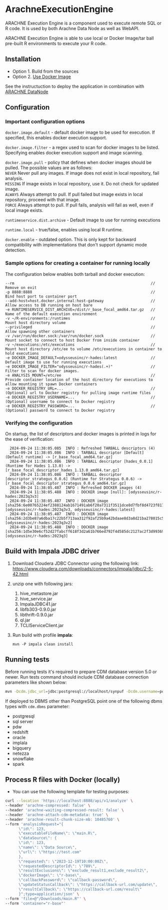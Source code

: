 # ArachneExecutionEngine
ARACHNE Execution Engine is a component used to execute remote SQL or R code. It is used by both Arachne Data Node as well as WebAPI.

ARACHNE Execution Engine is able to use local or Docker Image/tar ball pre-built R environments to execute your R code.

## Installation
- Option 1. Build from the sources
- Option 2. [Use Docker Image](https://hub.docker.com/r/odysseusinc/execution_engine)

See the instructuction to deploy the application in combination with [ARACHNE DataNode](https://github.com/OHDSI/Arachne/wiki/Installation-using-Docker)

## Configuration

### Important configuration options

`docker.image.default` - default docker image to be used for execution. If specified, this enables docker execution support.

`docker.image.filter` - a regex used to scan for docker images to be listed. Specifying enables docker execution support and image scanning.

`docker.image.pull` - policy that defines when docker images should be pulled. The possible values are as follows:  
    `NEVER`   Never pull any images. If image does not exist in local repository, fail analysis.  
    `MISSING` If image exists in local repository, use it. Do not check for updated image.  
    `ALWAYS`  Always attempt to pull. If pull failed but image exists in local repository, proceed with that image.   
    `FORCE`   Always attempt to pull. If pull fails, analysis will fail as well, even if local image exists.  

`runtimeservice.dist.archive` - Default image to use for running executions

`runtime.local` - true/false, enables using local R runtime.

`docker.enable` - outdated option. This is only kept for backward compatibility with implementations that don't support dynamic mode detection. 

### Sample options for creating a container for running locally

The configuration below enables both tarball and docker execution:

    --rm                                                             // Remove on exit
    -p 8888:8888                                                     // Bind host port to container port
    --add-host=host.docker.internal:host-gateway                     // Allow access to DB running on host bare
    -e RUNTIMESERVICE_DIST_ARCHIVE=/dist/r_base_focal_amd64.tar.gz   // Name of the default execution environment  
    -v ~/R-environments:/runtimes                                    // Mount host directory volume 
    --privileged                                                     // Allow spawning other containers 
    -v /var/run/docker.sock:/var/run/docker.sock                     // Mount socket to connect to host Docker from inside container 
    -v ~/executions:/etc/executions                                  // Mount host directory /etc/ee to volume /etc/executions in container to hold executions 
    -e DOCKER_IMAGE_DEFAULT=odysseusinc/r-hades:latest               // Default image to use for running executions
    -e DOCKER_IMAGE_FILTER="odysseusinc/r-hades(.+)"                 // Filter to scan for docker images.
    -e ANALYSIS_MOUNT=/etc/ee                                        // Provide container location of the host directory for executions to allow mounting it spawn Docker containers
    -e DOCKER_REGISTRY_URL=...                                       // (Optional) url to Docker registry for pulling image runtime files
    -e DOCKER_REGISTRY_USERNAME=...                                  // (Optional) username to connect to Docker registry
    -e DOCKER_REGISTRY_PASSWORD=...                                  // (Optional) password to connect to Docker registry

### Verifying the configuration

On startup, the list of descriptors and docker images is printed in logs for the ease of verification: 

      2024-09-24 11:38:05.085  INFO : Refreshed TARBALL descriptors (4)
      2024-09-24 11:38:05.086  INFO : TARBALL descriptor [Default] (Default runtime) -> [r_base_focal_amd64.tar.gz]
      2024-09-24 11:38:05.086  INFO : TARBALL descriptor [hades_0.0.1] (Runtime for Hades 1.13.0) -> [r_base_focal_descriptor_hades_1.13.0_amd64.tar.gz]
      2024-09-24 11:38:05.086  INFO : TARBALL descriptor [descriptor_strategus_0.0.6] (Runtime for Strategus 0.0.6) -> [r_base_focal_descriptor_strategus_0.0.6_amd64.tar.gz]
      2024-09-24 11:38:05.487  INFO : Refreshed DOCKER images (4)
      2024-09-24 11:38:05.488  INFO : DOCKER image [null]: [odysseusinc/r-hades:2023q3v3]
      2024-09-24 11:38:05.487  INFO : DOCKER image [sha256:6e00765224ef2388124ab1671491ab6f20a7311f3511dce8d7fbf8d4723f817f]: [odysseusinc/r-hades:2023q3v3, odysseusinc/r-hades:latest]
      2024-09-24 11:38:05.487  INFO : DOCKER image [sha256:2d3be87a6dba17c22b5f713aa312f92af25b9a42bdaae8d3a8d21ba278015c54]: [odysseusinc/r-hades:2023q3v2]
      2024-09-24 11:38:05.488  INFO : DOCKER image [sha256:1d5e30e6cf52d27fabcff618f3d2a61b766ed792f4d585dc2127ac2f3d993699]: [odysseusinc/r-hades:2023q3]

## Build with Impala JDBC driver

1. Download Cloudera JDBC Connector using the following link:
https://www.cloudera.com/downloads/connectors/impala/jdbc/2-5-42.html

1. unzip one with following jars:
   1. hive_metastore.jar
   1. hive_service.jar
   1. ImpalaJDBC41.jar
   1. libfb303-0.9.0.jar
   1. libthrift-0.9.0.jar
   1. ql.jar
   1. TCLIServiceClient.jar
1. Run build with profile **impala**:
    ```:shell 
    mvn -P impala clean install
    ```

## Running tests

Before running tests it's required to prepare CDM database version 5.0 or newer.
Run tests command should include CDM database connection parameters like shown below:

```bash
mvn -Dcdm.jdbc_url=jdbc:postgresql://localhost/synpuf -Dcdm.username=postgres -Dcdm.password=postgres test
```  

If deployed to DBMS other than PostgreSQL point one 
of the following dbms types with `cdm.dbms` parameter:
- postgresql
- sql server
- pdw
- redshift
- oracle
- implala
- bigquery
- netezza
- snowflake
- spark

## Process R files with Docker (locally)

- You can use the following template for testing purposes:

```bash
curl --location 'https://localhost:8888/api/v1/analyze' \
--header 'arachne-compressed: false' \
--header 'arachne-waiting-compressed-result: false' \
--header 'arachne-attach-cdm-metadata: true' \
--header 'arachne-result-chunk-size-mb: 10485760' \
--form 'analysisRequest="{
      \"id\": 123,
      \"executableFileName\": \"main.R\",
      \"dataSource\": {
      \"id\": 123,
      \"name\": \"Data Source\",
      \"url\": \"https://test.com"
      },
      \"requested\": \"2023-12-19T10:00:00Z\",
      \"requestedDescriptorId\": \"789\",
      \"resultExclusions\": \"exclude_result1,exclude_result2\",
      \"dockerImage\": \"r-base\",
      \"callbackPassword\": \"callback-password\",
      \"updateStatusCallback\": \"https://callback-url.com/update\",
      \"resultCallback\": \"https://callback-url.com/result\"
      }";type=application/json' \
--form 'file=@"/Downloads/main.R"' \
--form 'container="r-base"'
```  
